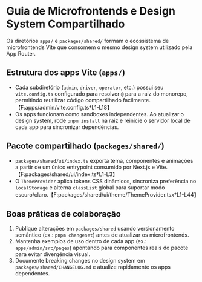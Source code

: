 # Guia de Microfrontends e Design System Compartilhado

Os diretórios `apps/` e `packages/shared/` formam o ecossistema de microfrontends Vite que consomem o mesmo design system utilizado pela App Router.

## Estrutura dos apps Vite (`apps/`)
- Cada subdiretório (`admin`, `driver`, `operator`, etc.) possui seu `vite.config.ts` configurado para resolver `@` para a raiz do monorepo, permitindo reutilizar código compartilhado facilmente.【F:apps/admin/vite.config.ts†L1-L18】
- Os apps funcionam como sandboxes independentes. Ao atualizar o design system, rode `pnpm install` na raiz e reinicie o servidor local de cada app para sincronizar dependências.

## Pacote compartilhado (`packages/shared/`)
- `packages/shared/ui/index.ts` exporta tema, componentes e animações a partir de um único entrypoint consumido por Next.js e Vite.【F:packages/shared/ui/index.ts†L1-L3】
- O `ThemeProvider` aplica tokens CSS dinâmicos, sincroniza preferência no `localStorage` e alterna `classList` global para suportar modo escuro/claro.【F:packages/shared/ui/theme/ThemeProvider.tsx†L1-L44】

## Boas práticas de colaboração
1. Publique alterações em `packages/shared` usando versionamento semântico (ex.: `pnpm changeset`) antes de atualizar os microfrontends.
2. Mantenha exemplos de uso dentro de cada app (ex.: `apps/admin/src/pages`) apontando para componentes reais do pacote para evitar divergência visual.
3. Documente breaking changes no design system em `packages/shared/CHANGELOG.md` e atualize rapidamente os apps dependentes.
